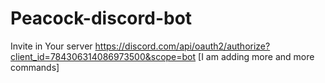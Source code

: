 # Peacock-discord-bot

Invite in Your server 
https://discord.com/api/oauth2/authorize?client_id=784306314086973500&scope=bot
[I am adding more and more commands]
